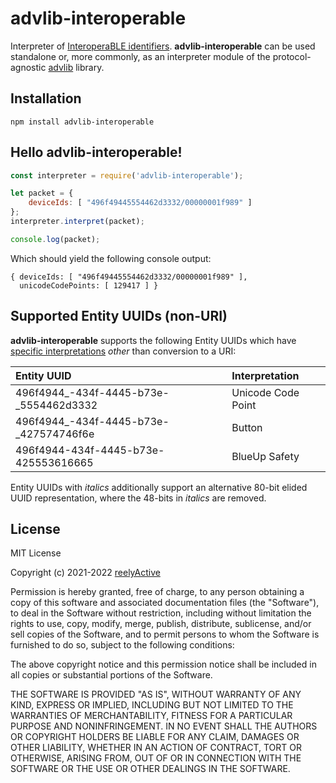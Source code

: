 advlib-interoperable
====================

Interpreter of [InteroperaBLE identifiers](https://reelyactive.github.io/interoperable-identifier/).  __advlib-interoperable__ can be used standalone or, more commonly, as an interpreter module of the protocol-agnostic [advlib](https://github.com/reelyactive/advlib) library.


Installation
------------

    npm install advlib-interoperable


Hello advlib-interoperable!
---------------------------

```javascript
const interpreter = require('advlib-interoperable');

let packet = {
    deviceIds: [ "496f49445554462d3332/00000001f989" ]
};
interpreter.interpret(packet);

console.log(packet);
```

Which should yield the following console output:

    { deviceIds: [ "496f49445554462d3332/00000001f989" ],
      unicodeCodePoints: [ 129417 ] }


Supported Entity UUIDs (non-URI)
--------------------------------

__advlib-interoperable__ supports the following Entity UUIDs which have [specific interpretations](https://reelyactive.github.io/interoperable-identifier/#part02) _other_ than conversion to a URI:

| Entity UUID                            | Interpretation     |
|:---------------------------------------|:-------------------|
| 496f4944_-434f-4445-b73e-_5554462d3332 | Unicode Code Point |
| 496f4944_-434f-4445-b73e-_427574746f6e | Button             |
| 496f4944-434f-4445-b73e-425553616665   | BlueUp Safety      |

Entity UUIDs with _italics_ additionally support an alternative 80-bit elided UUID representation, where the 48-bits in _italics_ are removed.


License
-------

MIT License

Copyright (c) 2021-2022 [reelyActive](https://www.reelyactive.com)

Permission is hereby granted, free of charge, to any person obtaining a copy of this software and associated documentation files (the "Software"), to deal in the Software without restriction, including without limitation the rights to use, copy, modify, merge, publish, distribute, sublicense, and/or sell copies of the Software, and to permit persons to whom the Software is furnished to do so, subject to the following conditions:

The above copyright notice and this permission notice shall be included in all copies or substantial portions of the Software.

THE SOFTWARE IS PROVIDED "AS IS", WITHOUT WARRANTY OF ANY KIND, EXPRESS OR 
IMPLIED, INCLUDING BUT NOT LIMITED TO THE WARRANTIES OF MERCHANTABILITY, 
FITNESS FOR A PARTICULAR PURPOSE AND NONINFRINGEMENT. IN NO EVENT SHALL THE 
AUTHORS OR COPYRIGHT HOLDERS BE LIABLE FOR ANY CLAIM, DAMAGES OR OTHER 
LIABILITY, WHETHER IN AN ACTION OF CONTRACT, TORT OR OTHERWISE, ARISING FROM, 
OUT OF OR IN CONNECTION WITH THE SOFTWARE OR THE USE OR OTHER DEALINGS IN 
THE SOFTWARE.
